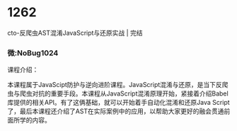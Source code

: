 # 1262
cto-反爬虫AST混淆JavaScript与还原实战 | 完结
### 微:NoBug1024 


课程介绍：

本课程属于JavaScipt防护与逆向进阶课程。JavaScript混淆与还原，是当下反爬虫与爬虫对抗的重要手段。本课程从JavaScript混淆原理开始，紧接着介绍Babel库提供的相关API。有了这俩基础，就可以开始着手自动化混淆和还原Java Script了，最后本课程还介绍了AST在实际案例中的应用，以帮助大家更好的融会贯通前面所学的内容。
